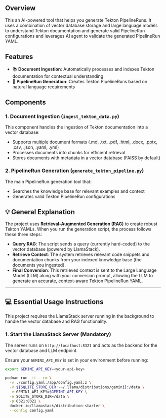 
## Overview

This an AI-powered tool that helps you generate Tekton PipelineRuns. It uses a combination of vector database storage and large language models to understand Tekton documentation and generate valid PipelineRun configurations and leverages AI agent to validate the generated PipelineRun YAML.

## Features

- 📚 **Document Ingestion**: Automatically processes and indexes Tekton documentation for contextual understanding
- 🔧 **PipelineRun Generation**: Creates Tekton PipelineRuns based on natural language requirements

## Components

### 1. Document Ingestion (`ingest_tekton_data.py`)

This component handles the ingestion of Tekton documentation into a vector database:

- Supports multiple document formats (.md, .txt, .pdf, .html, .docx, .pptx, .csv, .json, .yaml, .yml)
- Processes documents into chunks for efficient retrieval
- Stores documents with metadata in a vector database (FAISS by default)

### 2. PipelineRun Generation (`generate_tekton_pipeline.py`)

The main PipelineRun generation tool that:

- Searches the knowledge base for relevant examples and context
- Generates valid Tekton PipelineRun configurations


## 💡 General Explanation

The project uses **Retrieval-Augmented Generation (RAG)** to create robust Tekton YAMLs. When you run the generation script, the process follows these three steps:

* **Query RAG**: The script sends a query (currently hard-coded) to the vector database (powered by LlamaStack).
* **Retrieve Context**: The system retrieves relevant code snippets and documentation chunks from your indexed knowledge base (the documents you ingested).
* **Final Conversion**: This retrieved context is sent to the Large Language Model (LLM) along with your conversion prompt, allowing the LLM to generate an accurate, context-aware Tekton PipelineRun YAML.

---

## 💻 Essential Usage Instructions

This project requires the LlamaStack server running in the background to handle the vector database and RAG functionality.

### 1. Start the LlamaStack Server (Mandatory)

The server runs on `http://localhost:8321` and acts as the backend for the vector database and LLM endpoint.

Ensure your `GEMINI_API_KEY` is set in your environment before running:

```bash
export GEMINI_API_KEY=<your-api-key>

podman run -it --rm \
  -v ./config.yaml:/app/config.yaml:z \
  -v ${SQLITE_STORE_DIR:-~/.llama/distributions/gemini}:/data \
  -e GEMINI_API_KEY=$GEMINI_API_KEY \
  -e SQLITE_STORE_DIR=/data \
  -p 8321:8321 \
  docker.io/llamastack/distribution-starter \
  --config config.yaml
